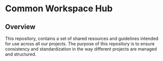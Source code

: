 # Common Workspace Hub

## Overview

This repository, contains a set of shared resources and guidelines intended for use across all our projects. The purpose of this repository is to ensure consistency and standardization in the way different projects are managed and structured.





